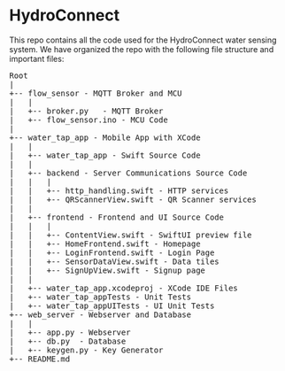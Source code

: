 # HydroConnect

This repo contains all the code used for the HydroConnect water sensing system. We have organized the repo with the following file structure and important files:

<pre>
Root
|
+-- flow_sensor - MQTT Broker and MCU
|   |
|   +-- broker.py   - MQTT Broker
|   +-- flow_sensor.ino - MCU Code
|
+-- water_tap_app - Mobile App with XCode
|   |
|   +-- water_tap_app - Swift Source Code
|   |
|   +-- backend - Server Communications Source Code
|   |   |
|   |   +-- http_handling.swift - HTTP services
|   |   +-- QRScannerView.swift - QR Scanner services
|   |
|   +-- frontend - Frontend and UI Source Code  
|   |   |
|   |   +-- ContentView.swift - SwiftUI preview file
|   |   +-- HomeFrontend.swift - Homepage
|   |   +-- LoginFrontend.swift - Login Page
|   |   +-- SensorDataView.swift - Data tiles
|   |   +-- SignUpView.swift - Signup page
|   |   
|   +-- water_tap_app.xcodeproj - XCode IDE Files
|   +-- water_tap_appTests - Unit Tests
|   +-- water_tap_appUITests - UI Unit Tests
+-- web_server - Webserver and Database
|   |
|   +-- app.py - Webserver
|   +-- db.py  - Database
|   +-- keygen.py - Key Generator
+-- README.md
</pre>